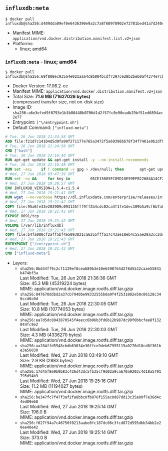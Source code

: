 ## `influxdb:meta`

```console
$ docker pull influxdb@sha256:d409dda09ef0e6436390e9a2c7a8f60978902e72781bed41a7d240cd33298d1e
```

-	Manifest MIME: `application/vnd.docker.distribution.manifest.list.v2+json`
-	Platforms:
	-	linux; amd64

### `influxdb:meta` - linux; amd64

```console
$ docker pull influxdb@sha256:69f808ec935a4e021aaa4c8b004bcdf7397ce28b2beb0af4374e7cb6b0f81307
```

-	Docker Version: 17.06.2-ce
-	Manifest MIME: `application/vnd.docker.distribution.manifest.v2+json`
-	Total Size: **71.6 MB (71627026 bytes)**  
	(compressed transfer size, not on-disk size)
-	Image ID: `sha256:a6e3efed9f0793e1b3b80448b0706d1d2f57fc0e90eadb29bf51ed6894ae2e77`
-	Entrypoint: `["\/entrypoint.sh"]`
-	Default Command: `["influxd-meta"]`

```dockerfile
# Tue, 26 Jun 2018 21:24:58 GMT
ADD file:f21d7c14104d5d9fa99f271177e765a3472f5a69398bb78f34f7401e9b2df837 in / 
# Tue, 26 Jun 2018 21:24:58 GMT
CMD ["bash"]
# Tue, 26 Jun 2018 22:16:40 GMT
RUN apt-get update && apt-get install -y --no-install-recommends 		ca-certificates 		curl 		netbase 		wget 	&& rm -rf /var/lib/apt/lists/*
# Tue, 26 Jun 2018 22:16:48 GMT
RUN set -ex; 	if ! command -v gpg > /dev/null; then 		apt-get update; 		apt-get install -y --no-install-recommends 			gnupg 			dirmngr 		; 		rm -rf /var/lib/apt/lists/*; 	fi
# Wed, 27 Jun 2018 03:47:39 GMT
RUN set -ex &&     for key in         05CE15085FC09D18E99EFB22684A14CF2582E0C5 ;     do         gpg --keyserver ha.pool.sks-keyservers.net --recv-keys "$key" ||         gpg --keyserver pgp.mit.edu --recv-keys "$key" ||         gpg --keyserver keyserver.pgp.com --recv-keys "$key" ;     done
# Wed, 27 Jun 2018 19:20:57 GMT
ENV INFLUXDB_VERSION=1.5.4-c1.5.4
# Wed, 27 Jun 2018 19:21:41 GMT
RUN wget --no-verbose https://dl.influxdata.com/enterprise/releases/influxdb-meta_${INFLUXDB_VERSION}_amd64.deb.asc &&     wget --no-verbose https://dl.influxdata.com/enterprise/releases/influxdb-meta_${INFLUXDB_VERSION}_amd64.deb &&     gpg --batch --verify influxdb-meta_${INFLUXDB_VERSION}_amd64.deb.asc influxdb-meta_${INFLUXDB_VERSION}_amd64.deb &&     dpkg -i influxdb-meta_${INFLUXDB_VERSION}_amd64.deb &&     rm -f influxdb-meta_${INFLUXDB_VERSION}_amd64.deb*
# Wed, 27 Jun 2018 19:21:42 GMT
COPY file:95a6fe33e203909c093135fff9ff2b4cdc02ca4f1fe1dec109b5a9cf6b7a0946 in /etc/influxdb/influxdb-meta.conf 
# Wed, 27 Jun 2018 19:21:42 GMT
EXPOSE 8091/tcp
# Wed, 27 Jun 2018 19:21:42 GMT
VOLUME [/var/lib/influxdb]
# Wed, 27 Jun 2018 19:21:43 GMT
COPY file:b4fa000cf2aff5bf4e5093021ca6255fffa17c43ae18eb4c55ae28a3cc2dc281 in /entrypoint.sh 
# Wed, 27 Jun 2018 19:21:43 GMT
ENTRYPOINT ["/entrypoint.sh"]
# Wed, 27 Jun 2018 19:21:43 GMT
CMD ["influxd-meta"]
```

-	Layers:
	-	`sha256:0bd44ff9c2cf1129ef8cea689b3e10e6498f64d2f8d5532caae55841b474bf3a`  
		Last Modified: Tue, 26 Jun 2018 21:36:36 GMT  
		Size: 45.3 MB (45319224 bytes)  
		MIME: application/vnd.docker.image.rootfs.diff.tar.gzip
	-	`sha256:047670ddbd2a37cb7940be99332555b0a9f4f2531802e50c06128c340ccd0c0d`  
		Last Modified: Tue, 26 Jun 2018 22:30:05 GMT  
		Size: 10.8 MB (10774053 bytes)  
		MIME: application/vnd.docker.image.rootfs.diff.tar.gzip
	-	`sha256:ea7d5dc8943870545f4eecc6b06b3fd6b12b987dc99f0bbcfee8f132044fc9e2`  
		Last Modified: Tue, 26 Jun 2018 22:30:03 GMT  
		Size: 4.3 MB (4336270 bytes)  
		MIME: application/vnd.docker.image.rootfs.diff.tar.gzip
	-	`sha256:aa204ffd5548cbdb63634e30ffce9deb67995115a0276d18cd8f361be3a56030`  
		Last Modified: Wed, 27 Jun 2018 03:49:10 GMT  
		Size: 2.9 KB (2883 bytes)  
		MIME: application/vnd.docker.image.rootfs.diff.tar.gzip
	-	`sha256:17d45f8e9b9b83c426d43dc5fb35cf9d02a9ca670a9203c4d18a5791795d94b3`  
		Last Modified: Wed, 27 Jun 2018 19:25:16 GMT  
		Size: 11.2 MB (11194027 bytes)  
		MIME: application/vnd.docker.image.rootfs.diff.tar.gzip
	-	`sha256:be347fc7f47f3af2fa8bbc0fb076f155ac0d87dd13c35a00f7e36d4c4ed09e68`  
		Last Modified: Wed, 27 Jun 2018 19:25:14 GMT  
		Size: 196.0 B  
		MIME: application/vnd.docker.image.rootfs.diff.tar.gzip
	-	`sha256:f027f94a7c46750f0213aabe0fc187dc06c3fcd872d595dbb34bb2e20ee40e42`  
		Last Modified: Wed, 27 Jun 2018 19:25:14 GMT  
		Size: 373.0 B  
		MIME: application/vnd.docker.image.rootfs.diff.tar.gzip
